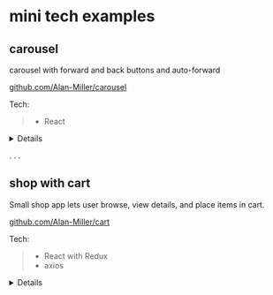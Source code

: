 # mini tech examples

## carousel  
carousel with forward and back buttons and auto-forward

[github.com/Alan-Miller/carousel](https://github.com/Alan-Miller/carousel)

Tech:
> * React

<details>
<summary>Details</summary>

> * setInterval changes photos automatically.
> * Back and Forward buttons change photo manually and restarts automatic interval.
</details>

.
.
.

## shop with cart
Small shop app lets user browse, view details, and place items in cart. 

[github.com/Alan-Miller/cart](https://github.com/Alan-Miller/cart)

Tech:
> * React with Redux
> * axios

<details>
<summary>Details</summary>

> * Shop button makes axios request to outside API and stores response on Redux.
> * Clicking a product makes axios request using product ID to get product details, storing response on Redux.
> * Add To Cart button pushes product into array stored on Redux. The number of items in the cart is updated in the header (Cart button).
</details>
